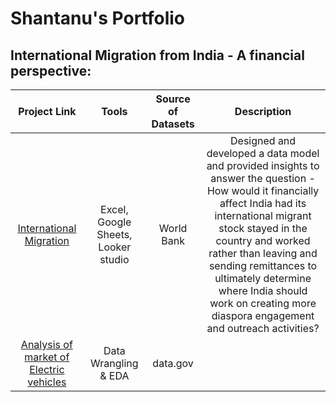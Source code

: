 # Shantanu's Portfolio

## International Migration from India - A financial perspective:

| Project Link | Tools | Source of Datasets | Description |
|:---:|:----:|:--------------------:|:-------------:|
| [International Migration](https://github.com/shantanu2693/International-Migration-from-India-a-financial-perspective) | Excel, Google Sheets, Looker studio | World Bank | Designed and developed a data model and provided insights to answer the question - How would it financially affect India had its international migrant stock stayed in the country and worked rather than leaving and sending remittances to ultimately determine where India should work on creating more diaspora engagement and outreach activities?
| [Analysis of market of Electric vehicles]() | Data Wrangling & EDA | data.gov  | |

